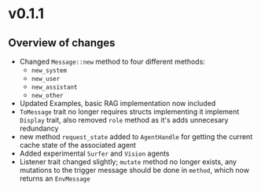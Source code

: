 # v0.1.1

## Overview of changes

- Changed `Message::new` method to four different methods:
  - `new_system`
  - `new_user`
  - `new_assistant`
  - `new_other`
- Updated Examples, basic RAG implementation now included
- `ToMessage` trait no longer requires structs implementing it implement `Display` trait, also removed `role` method as it's adds unnecesary redundancy
- new method `request_state` added to `AgentHandle` for getting the current cache state of the associated agent
- Added experimental `Surfer` and `Vision` agents
- Listener trait changed slightly; `mutate` method no longer exists, any mutations to the trigger message should be done in `method`, which now returns an `EnvMessage`
